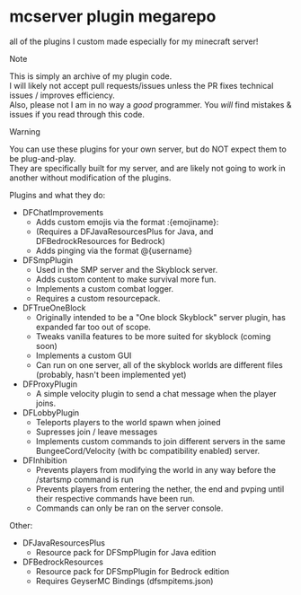 # mcserver plugin megarepo
all of the plugins I custom made especially for my minecraft server!  

> [!NOTE]
> This is simply an archive of my plugin code.  
> I will likely not accept pull requests/issues unless the PR fixes technical issues / improves efficiency.  
> Also, please not I am in no way a _good_ programmer. You _will_ find mistakes & issues if you read through this code.  

> [!WARNING]
> You can use these plugins for your own server, but do NOT expect them to be plug-and-play.  
> They are specifically built for my server, and are likely not going to work in another without modification of the plugins.

Plugins and what they do:
- DFChatImprovements
  - Adds custom emojis via the format :{emojiname}:
  - (Requires a DFJavaResourcesPlus for Java, and DFBedrockResources for Bedrock)
  - Adds pinging via the format @{username}
- DFSmpPlugin
  - Used in the SMP server and the Skyblock server.
  - Adds custom content to make survival more fun.
  - Implements a custom combat logger.
  - Requires a custom resourcepack.
- DFTrueOneBlock
  - Originally intended to be a "One block Skyblock" server plugin, has expanded far too out of scope.
  - Tweaks vanilla features to be more suited for skyblock (coming soon)
  - Implements a custom GUI
  - Can run on one server, all of the skyblock worlds are different files (probably, hasn't been implemented yet)
- DFProxyPlugin
  - A simple velocity plugin to send a chat message when the player joins.
- DFLobbyPlugin
  - Teleports players to the world spawn when joined
  - Supresses join / leave messages
  - Implements custom commands to join different servers in the same BungeeCord/Velocity (with bc compatibility enabled) server.
- DFInhibition
  - Prevents players from modifying the world in any way before the /startsmp command is run
  - Prevents players from entering the nether, the end and pvping until their respective commands have been run.
  - Commands can only be ran on the server console.

Other:
- DFJavaResourcesPlus
  - Resource pack for DFSmpPlugin for Java edition
- DFBedrockResources
  - Resource pack for DFSmpPlugin for Bedrock edition
  - Requires GeyserMC Bindings (dfsmpitems.json)
